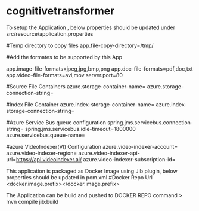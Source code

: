 # cognitivetransformer

To setup the Application , below properties should be updated under src/resource/application.properties

#Temp directory to copy files
app.file-copy-directory=/tmp/

#Add the formates to be supported by this App

app.image-file-formats=jpeg,jpg,bmp,png
app.doc-file-formats=pdf,doc,txt
app.video-file-formats=avi,mov
server.port=80

#Source File Containers
azure.storage-container-name=<Source Storage Container name>
azure.storage-connection-string=<Source Storage Connection String>

#Index File Container
azure.index-storage-container-name=<Insight Storage container name>
azure.index-storage-connection-string=<Insight Storage connection string >

#Azure Service Bus queue configuration
spring.jms.servicebus.connection-string=<service bus Queue connection string>
spring.jms.servicebus.idle-timeout=1800000
azure.servicebus.queue-name=<service bus Queue Name>

#azure VideoIndexer(VI) Configuration
azure.video-indexer-account=<VI Account ID>
azure.video-indexer-region=<VI region>
azure.video-indexer-api-url=https://api.videoindexer.ai/
azure.video-indexer-subscription-id=<VI subscription ID>

This application is packaged as Docker Image using Jib plugin, below properties should be updated in pom.xml 
#Docker Repo Url
<docker.image.prefix></docker.image.prefix>
<username></username>
<password></password>

The Application can be build and pushed to DOCKER REPO
command > mvn compile jib:build
